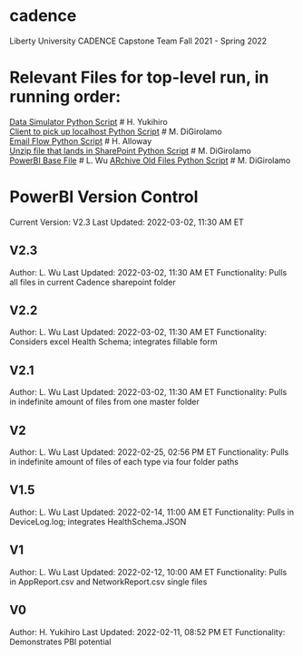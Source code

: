 # cadence
Liberty University CADENCE Capstone Team Fall 2021 - Spring 2022

# Relevant Files for top-level run, in running order:
[Data Simulator Python Script](https://github.com/lydia-wu/cadence/blob/e93ec003a91bfbb855342317513598ac01fbcc21/Data_Ingestion/Data_Generator.py)  # H. Yukihiro  
[Client to pick up localhost Python Script](https://github.com/lydia-wu/cadence/blob/163c36f8adceb0bc8462537b470c0b5321a6a2ab/Data_Ingestion/client.py) # M. DiGirolamo  
[Email Flow Python Script](https://github.com/lydia-wu/cadence/blob/648a9b54f374b98c5280d1ab147681ac6ed6d4a9/Email_Flow/FlowV_2_2.py) # H. Alloway  
[Unzip file that lands in SharePoint Python Script](https://github.com/lydia-wu/cadence/blob/743ce1f3c3507501376ffdd09529a8648a96b5fa/postprocessing/unzip_sharepoint.py) # M. DiGirolamo  
[PowerBI Base File](https://github.com/lydia-wu/cadence/blob/d9f62a3ed16b97f2a7f8c17093b6b8de28638c0d/cadence_pbi_v2_3.pbix) # L. Wu
[ARchive Old Files Python Script]() # M. DiGirolamo

# PowerBI Version Control
Current Version: V2.3
Last Updated: 2022-03-02, 11:30 AM ET

## V2.3
Author: L. Wu
Last Updated: 2022-03-02, 11:30 AM ET
Functionality: Pulls all files in current Cadence sharepoint folder

## V2.2
Author: L. Wu
Last Updated: 2022-03-02, 11:30 AM ET
Functionality: Considers excel Health Schema; integrates fillable form

## V2.1
Author: L. Wu
Last Updated: 2022-03-02, 11:30 AM ET
Functionality: Pulls in indefinite amount of files from one master folder

## V2
Author: L. Wu
Last Updated: 2022-02-25, 02:56 PM ET
Functionality: Pulls in indefinite amount of files of each type via four folder paths

## V1.5
Author: L. Wu
Last Updated: 2022-02-14, 11:00 AM ET
Functionality: Pulls in DeviceLog.log; integrates HealthSchema.JSON

## V1
Author: L. Wu
Last Updated: 2022-02-12, 10:00 AM ET
Functionality: Pulls in AppReport.csv and NetworkReport.csv single files

## V0
Author: H. Yukihiro
Last Updated: 2022-02-11, 08:52 PM ET
Functionality: Demonstrates PBI potential
